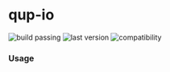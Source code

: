 # qup-io
![build passing](https://codebuild.eu-west-1.amazonaws.com/badges?uuid=eyJlbmNyeXB0ZWREYXRhIjoiVVdYcGcyTmxTcXFERWw4VFJLN2dONHN1RTdlVGFpOEh6dWtaNnk0R0NIejluem1CV2RQY0Y1MVRiOGJMaDdiYkVYNjZLa1I1WUtlNVZ5KzFZREdOZWlnPSIsIml2UGFyYW1ldGVyU3BlYyI6Ik9FN1YxeXlIMGc5a1RLMDEiLCJtYXRlcmlhbFNldFNlcmlhbCI6MX0%3D&branch=master)
![last version](https://img.shields.io/badge/version-v0.1.19-lightgrey)
![compatibility](https://img.shields.io/badge/go-v1.14-blue)
### Usage